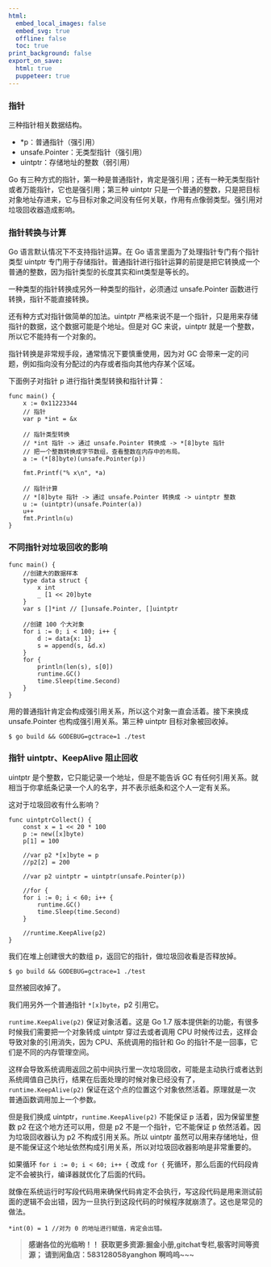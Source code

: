 ```yaml
---
html:
  embed_local_images: false
  embed_svg: true
  offline: false
  toc: true
print_background: false
export_on_save:
  html: true
  puppeteer: true
---
```

### 指针

三种指针相关数据结构。

  * *p：普通指针（强引用）
  * unsafe.Pointer：无类型指针（强引用）
  * uintptr：存储地址的整数（弱引用）

Go 有三种方式的指针，第一种是普通指针，肯定是强引用；还有一种无类型指针或者万能指针，它也是强引用；第三种 uintptr
只是一个普通的整数，只是把目标对象地址存进来，它与目标对象之间没有任何关联，作用有点像弱类型。强引用对垃圾回收器造成影响。

### 指针转换与计算

Go 语言默认情况下不支持指针运算。在 Go 语言里面为了处理指针专门有个指针类型 uintptr
专门用于存储指针。普通指针进行指针运算的前提是把它转换成一个普通的整数，因为指针类型的长度其实和int类型是等长的。

一种类型的指针转换成另外一种类型的指针，必须通过 unsafe.Pointer 函数进行转换，指针不能直接转换。

还有种方式对指针做简单的加法。uintptr 严格来说不是一个指针，只是用来存储指针的数据，这个数据可能是个地址。但是对 GC 来说，uintptr
就是一个整数，所以它不能持有一个对象的。

指针转换是非常规手段，通常情况下要慎重使用，因为对 GC 会带来一定的问题，例如指向没有分配过的内存或者指向其他内存某个区域。

下面例子对指针 p 进行指针类型转换和指针计算：

    
    
    func main() {
        x := 0x11223344
        // 指针
        var p *int = &x
    
        // 指针类型转换
        // *int 指针 -> 通过 unsafe.Pointer 转换成 -> *[8]byte 指针
        // 把一个整数转换成字节数组，查看整数在内存中的布局。
        a := (*[8]byte)(unsafe.Pointer(p))
    
        fmt.Printf("% x\n", *a)
    
        // 指针计算
        // *[8]byte 指针 -> 通过 unsafe.Pointer 转换成 -> uintptr 整数
        u := (uintptr)(unsafe.Pointer(a))
        u++
        fmt.Println(u)
    }
    

### 不同指针对垃圾回收的影响

    
    
    func main() {
        //创建大的数据样本
        type data struct {
            x int
            _ [1 << 20]byte
        }
        var s []*int // []unsafe.Pointer, []uintptr
    
        //创建 100 个大对象
        for i := 0; i < 100; i++ {
            d := data{x: 1}
            s = append(s, &d.x)
        }
        for {
            println(len(s), s[0])
            runtime.GC()
            time.Sleep(time.Second)
        }
    }
    

用的普通指针肯定会构成强引用关系，所以这个对象一直会活着。接下来换成 unsafe.Pointer 也构成强引用关系。第三种 uintptr
目标对象被回收掉。

    
    
    $ go build && GODEBUG=gctrace=1 ./test
    

### 指针 uintptr、KeepAlive 阻止回收

uintptr 是个整数，它只能记录一个地址，但是不能告诉 GC 有任何引用关系。就相当于你拿纸条记录一个人的名字，并不表示纸条和这个人一定有关系。

这对于垃圾回收有什么影响？

    
    
    func uintptrCollect() {
        const x = 1 << 20 * 100
        p := new([x]byte)
        p[1] = 100
    
        //var p2 *[x]byte = p
        //p2[2] = 200
    
        //var p2 uintptr = uintptr(unsafe.Pointer(p))
    
        //for {
        for i := 0; i < 60; i++ {
            runtime.GC()
            time.Sleep(time.Second)
        }
    
        //runtime.KeepAlive(p2)
    }
    

我们在堆上创建很大的数组 p，返回它的指针，做垃圾回收看是否释放掉。

    
    
    $ go build && GODEBUG=gctrace=1 ./test
    

显然被回收掉了。

我们用另外一个普通指针 `*[x]byte`，p2 引用它。

`runtime.KeepAlive(p2)` 保证对象活着。这是 Go 1.7 版本提供新的功能，有很多时候我们需要把一个对象转成 uintptr
穿过去或者调用 CPU 时候传过去，这样会导致对象的引用消失，因为 CPU、系统调用的指针和 Go 的指针不是一回事，它们是不同的内存管理空间。

这样会导致系统调用返回之前中间执行里一次垃圾回收，可能是主动执行或者达到系统阈值自己执行，结果在后面处理的时候对象已经没有了，`runtime.KeepAlive(p2)`
保证在这个点的位置这个对象依然活着。原理就是一次普通函数调用加上一个参数。

但是我们换成 uintptr，`runtime.KeepAlive(p2)` 不能保证 p 活着，因为保留里整数 p2 在这个地方还可以用，但是 p2
不是一个指针，它不能保证 p 依然活着。因为垃圾回收器认为 p2 不构成引用关系。所以 uintptr
虽然可以用来存储地址，但是不能保证这个地址依然构成引用关系，所以对垃圾回收器影响是非常重要的。

如果循环 `for i := 0; i < 60; i++ {` 改成 `for {` 死循环，那么后面的代码段肯定不会被执行，编译器就优化了后面的代码。

就像在系统运行时写段代码用来确保代码肯定不会执行，写这段代码是用来测试前面的逻辑不会出错，因为一旦执行到这段代码的时候程序就崩溃了。这也是常见的做法。

    
    
    *int(0) = 1 //对为 0 的地址进行赋值，肯定会出错。
    

> **感谢各位的光临哟！！**
> **获取更多资源:掘金小册,gitchat专栏,极客时间等资源；**
> **请到闲鱼店：583128058yanghon**
> **啊呜呜~~~**